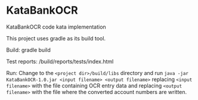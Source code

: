 KataBankOCR
===========

KataBankOCR code kata implementation

This project uses gradle as its build tool.

Build:  gradle build

Test reports:  <project dir>/build/reports/tests/index.html

Run:  Change to the `<project dir>/build/libs` directory and run
      `java -jar KataBankOCR-1.0.jar <input filename> <output filename>`
      replacing `<input filename>` with the file containing OCR entry data
      and replacing `<output filename>` with the file where the
      converted account numbers are written.

